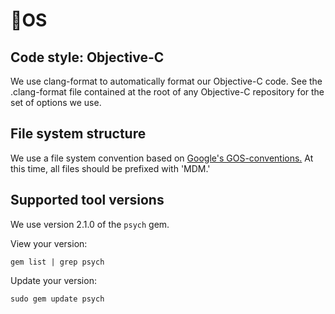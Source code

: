 # OS

## Code style: Objective-C

We use clang-format to automatically format our Objective-C code. See the .clang-format file contained at the root of any Objective-C repository for the set of options we use.

## File system structure

We use a file system convention based on [Google's GOS-conventions.](https://github.com/google/GOS-conventions) At this time, all files should be prefixed with 'MDM.'

## Supported tool versions

We use version 2.1.0 of the `psych` gem.

View your version:

    gem list | grep psych

Update your version:

    sudo gem update psych